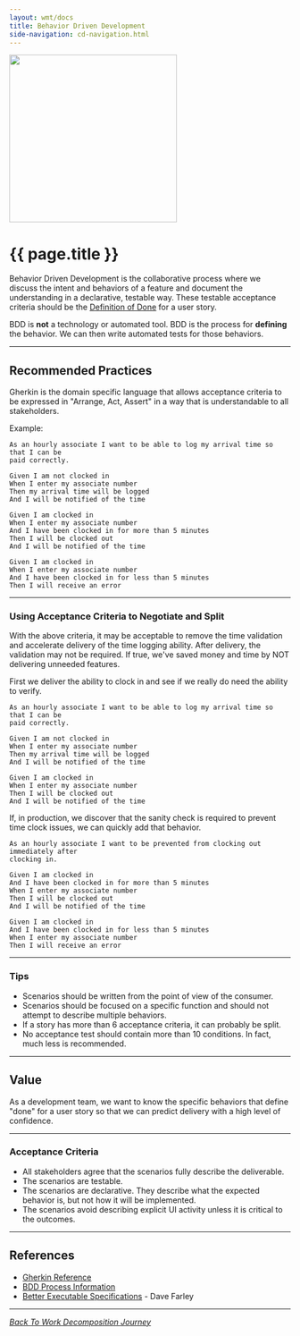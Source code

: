 ```yaml
---
layout: wmt/docs
title: Behavior Driven Development
side-navigation: cd-navigation.html
---
```


<img src="/assets/img/devops-dojo-motto.png" class="img-responsive" width="300px" />

# {{ page.title }}

Behavior Driven Development is the collaborative process where we discuss the intent and behaviors of a feature and
document the understanding in a declarative, testable way. These testable acceptance criteria should be the
[Definition of Done](./../workflow-management/definition-of-done.html) for a
user story.

BDD is **not** a technology or automated tool. BDD is the process for **defining** the behavior. We can then write
automated tests for those behaviors.

---

## Recommended Practices

Gherkin is the domain specific
language that allows acceptance criteria to be expressed in "Arrange, Act, Assert" in a
way that is understandable to all stakeholders.

Example:

```gherkin
As an hourly associate I want to be able to log my arrival time so that I can be
paid correctly.

Given I am not clocked in
When I enter my associate number
Then my arrival time will be logged
And I will be notified of the time

Given I am clocked in
When I enter my associate number
And I have been clocked in for more than 5 minutes
Then I will be clocked out
And I will be notified of the time

Given I am clocked in
When I enter my associate number
And I have been clocked in for less than 5 minutes
Then I will receive an error
```

---

### Using Acceptance Criteria to Negotiate and Split

With the above criteria, it may be acceptable to remove the time validation and
accelerate delivery of the time logging ability. After delivery, the validation
may not be required. If true, we've saved money and time by NOT delivering
unneeded features.

First we deliver the ability to clock in and see if we really do need the ability
to verify.

```gherkin
As an hourly associate I want to be able to log my arrival time so that I can be
paid correctly.

Given I am not clocked in
When I enter my associate number
Then my arrival time will be logged
And I will be notified of the time

Given I am clocked in
When I enter my associate number
Then I will be clocked out
And I will be notified of the time
```

If, in production, we discover that the sanity check is required to prevent time
clock issues, we can quickly add that behavior.

```gherkin
As an hourly associate I want to be prevented from clocking out immediately after
clocking in.

Given I am clocked in
And I have been clocked in for more than 5 minutes
When I enter my associate number
Then I will be clocked out
And I will be notified of the time

Given I am clocked in
And I have been clocked in for less than 5 minutes
When I enter my associate number
Then I will receive an error
```

---

### Tips

- Scenarios should be written from the point of view of the consumer.
- Scenarios should be focused on a specific function and should not attempt to
  describe multiple behaviors.
- If a story has more than 6 acceptance criteria, it can probably be split.
- No acceptance test should contain more than 10 conditions. In fact, much less
  is recommended.

---

## Value

As a development team, we want to know the specific behaviors that define "done"
for a user story so that we can predict delivery with a high level of confidence.

---

### Acceptance Criteria

- All stakeholders agree that the scenarios fully describe the deliverable.
- The scenarios are testable.
- The scenarios are declarative. They describe what the expected behavior is,
  but not how it will be implemented.
- The scenarios avoid describing explicit UI activity unless it is critical to
  the outcomes.

---

## References

- [Gherkin Reference](https://cucumber.io/docs/gherkin/reference/)
- [BDD Process Information](https://lizkeogh.com/behaviour-driven-development/)
- [Better Executable Specifications](https://www.youtube.com/watch?v=5CXSEINRojM) - Dave Farley

---

_[Back To Work Decomposition Journey](./work-breakdown.html)_

